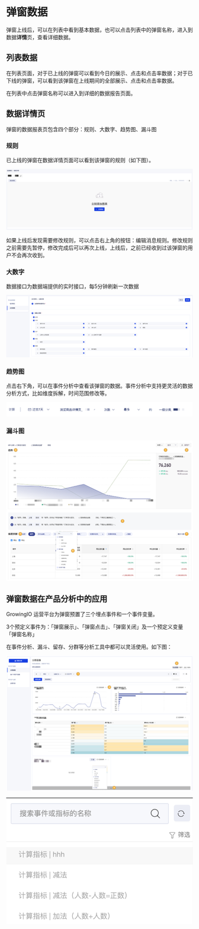 # 弹窗数据

弹窗上线后，可以在列表中看到基本数据，也可以点击列表中的弹窗名称，进入到数据**详情**页，查看详细数据。

## 列表数据

在列表页面，对于已上线的弹窗可以看到今日的展示、点击和点击率数据；对于已下线的弹窗，可以看到该弹窗在上线期间的全部展示、点击和点击率数据。

在列表中点击弹窗名称可以进入到详细的数据报告页面。

## 数据详情页

弹窗的数据报表页包含四个部分：规则、大数字、趋势图、漏斗图

### **规则**

已上线的弹窗在数据详情页面可以看到该弹窗的规则（如下图）。

![](../../../.gitbook/assets/image%20%28122%29.png)

如果上线后发现需要修改规则，可以点击右上角的按钮：编辑消息规则。修改规则之前需要先暂停，修改完成后可以再次上线，上线后，之前已经收到过该弹窗的用户不会再次收到。

### **大数字**

数据接口为数据端提供的实时接口，每5分钟刷新一次数据

![](../../../.gitbook/assets/image%20%28114%29.png)

### **趋势图**

点击右下角，可以在事件分析中查看该弹窗的数据。事件分析中支持更灵活的数据分析方式，比如维度拆解，时间范围修改等。

![](../../../.gitbook/assets/image%20%2863%29.png)

### **漏斗图**

![](../../../.gitbook/assets/image%20%2852%29.png)

## 弹窗数据在**产品分析**中的应用

GrowingIO 运营平台为弹窗预置了三个埋点事件和一个事件变量。

3个预定义事件为：「弹窗展示」、「弹窗点击」、「弹窗关闭」及一个预定义变量「弹窗名称」

在事件分析、漏斗、留存、分群等分析工具中都可以灵活使用。如下图：

![](../../../.gitbook/assets/image%20%28156%29.png)

![](../../../.gitbook/assets/image%20%2897%29.png)

